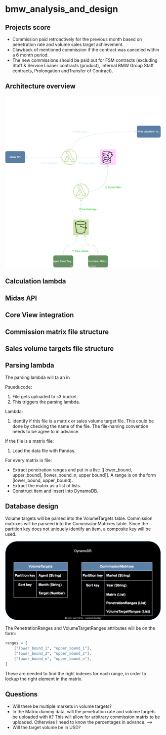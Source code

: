 # bmw_analysis_and_design

## Projects score
- Commission paid retroactively for the previous month based on penetration rate and volume sales target achievement.
- Clawback of mentioned commission if the contract was canceled within a 6 month period.
- The new commissions should be paid out for FSM contracts (excluding Staff & Service Loaner contracts (product), Internal BMW Group Staff contracts, Prolongation andTransfer of Contract).


## Architecture overview 

![Initial draft of architecture](architecture.svg)

## Calculation lambda

## Midas API

## Core View integration

## Commission matrix file structure

## Sales volume targets file structure

## Parsing lambda
The parsing lambda will ta an in

Psueducode:
1. File gets uploaded to s3 bucket.
2. This triggers the parsing lambda.

Lambda:
1. Identify if this file is a matrix or sales volume target file. This could be done by checking the name of the file. The file-naming convention needs to be agree to in advance.

If the file is a matrix file:
1. Load the data file with Pandas.

For every matrix in file:
- Extract penetration ranges and put in a list: [[lower_bound, upper_bound], [lower_bound_n, upper bound]]. A range is on the form [lower_bound, upper_bound).
- Extract the matrix as a list of lists.
- Construct item and insert into DynamoDB.


## Database design
Volume targets will be parsed into the VolumeTargets table. Commission matrixes will be parseed into the CommissionMatrixes table. Since the partition key does not uniquely identify an item, a composite key will be used. 


![Initial draft of architecture](database.svg)

The PenetrationRanges and VolumeTargetRanges attributes will be on the form: 
```python
ranges = [
    ["lower_bound_1", "upper_bound_1"],
    ["lower_bound_2", "upper_bound_2"],
    ["lower_bound_n", "upper_bound_n"],
]
```
These are needed to find the right indexes for each range, in order to lockup the right element in the matrix.


## Questions
- Will there be multiple markets in volume targets?
- In the Matrix dummy data, will the penetration rate and volume targets be uploaded with it? This will allow for arbitrary commission matrix to be uploaded. Otherwise I need to know the percentages in advance. --> 
- Will the target volume be in USD?